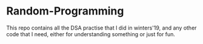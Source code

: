 # Random-Programming

This repo contains all the DSA practise that I did in winters'19, and any other code that I need, either for understanding something or just for fun.
